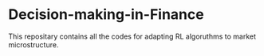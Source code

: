 # Decision-making-in-Finance

This repositary contains all the codes for adapting RL algoruthms to market microstructure.
